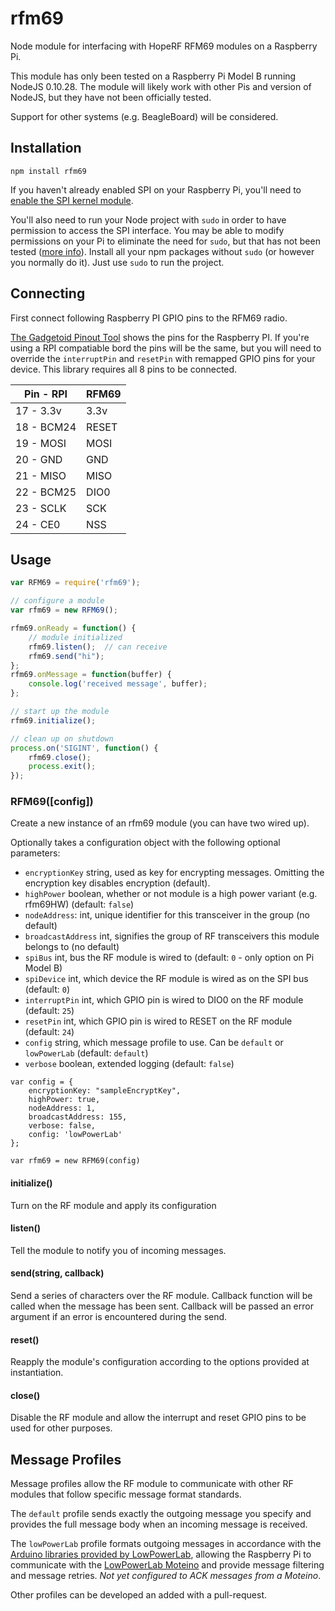 # rfm69

Node module for interfacing with HopeRF RFM69 modules on a Raspberry Pi.

This module has only been tested on a Raspberry Pi Model B running NodeJS 0.10.28. The module will likely work with other Pis and version of NodeJS, but they have not been officially tested.

Support for other systems (e.g. BeagleBoard) will be considered.

## Installation

```
npm install rfm69
```

If you haven't already enabled SPI on your Raspberry Pi, you'll need to [enable the SPI kernel module](http://scruss.com/blog/2013/01/19/the-quite-rubbish-clock/#spi).

You'll also need to run your Node project with `sudo` in order to have permission to access the SPI interface. You may be able to modify permissions on your Pi to eliminate the need for `sudo`, but that has not been tested ([more info](https://github.com/natevw/pi-spi#example)). Install all your npm packages without `sudo` (or however you normally do it). Just use `sudo` to run the project.

## Connecting

First connect following Raspberry PI GPIO pins to the RFM69 radio.

[The  Gadgetoid Pinout Tool](http://pi.gadgetoid.com/pinout) shows the pins for the Raspberry PI. If you're using a RPI compatiable bord the pins will be the same, but you will need to override the ```interruptPin``` and ```resetPin``` with remapped GPIO pins for your device.  This library requires all 8 pins to be connected.

Pin - RPI  | RFM69
----------  | ----------
17 - 3.3v   |  3.3v
18 - BCM24  |  RESET
19 - MOSI   |  MOSI
20 - GND    |  GND
21 - MISO   |  MISO
22 - BCM25  |  DIO0
23 - SCLK   |  SCK
24 - CE0    |  NSS


## Usage

```js
var RFM69 = require('rfm69');

// configure a module
var rfm69 = new RFM69();

rfm69.onReady = function() {
	// module initialized
	rfm69.listen();  // can receive
	rfm69.send("hi");
};
rfm69.onMessage = function(buffer) {
	console.log('received message', buffer);
};

// start up the module
rfm69.initialize();

// clean up on shutdown
process.on('SIGINT', function() {
	rfm69.close();
	process.exit();
});
```

### RFM69([config])

Create a new instance of an rfm69 module (you can have two wired up).

Optionally takes a configuration object with the following optional parameters:
- `encryptionKey` string, used as key for encrypting messages. Omitting the encryption key disables encryption (default).
- `highPower` boolean, whether or not module is a high power variant (e.g. rfm69HW) (default: `false`)
- `nodeAddress`: int, unique identifier for this transceiver in the group (no default)
- `broadcastAddress` int, signifies the group of RF transceivers this module belongs to (no default)
- `spiBus` int, bus the RF module is wired to (default: `0` - only option on Pi Model B)
- `spiDevice` int, which device the RF module is wired as on the SPI bus (default: `0`)
- `interruptPin` int, which GPIO pin is wired to DIO0 on the RF module (default: `25`)
- `resetPin` int, which GPIO pin is wired to RESET on the RF module (default: `24`)
- `config` string, which message profile to use. Can be `default` or `lowPowerLab` (default: `default`)
- `verbose` boolean, extended logging (default: `false`)

```
var config = {
	encryptionKey: "sampleEncryptKey",
	highPower: true,
	nodeAddress: 1,
	broadcastAddress: 155,
	verbose: false,
	config: 'lowPowerLab'
};

var rfm69 = new RFM69(config)
```

#### initialize()

Turn on the RF module and apply its configuration

#### listen()

Tell the module to notify you of incoming messages.

#### send(string, callback)

Send a series of characters over the RF module. Callback function will be called when the message has been sent. Callback will be passed an error argument if an error is encountered during the send.

#### reset()

Reapply the module's configuration according to the options provided at instantiation.

#### close()

Disable the RF module and allow the interrupt and reset GPIO pins to be used for other purposes.

## Message Profiles

Message profiles allow the RF module to communicate with other RF modules that follow specific message format standards.

The `default` profile sends exactly the outgoing message you specify and provides the full message body when an incoming message is received.

The `lowPowerLab` profile formats outgoing messages in accordance with the [Arduino libraries provided by LowPowerLab](https://github.com/LowPowerLab/RFM69), allowing the Raspberry Pi to communicate with the [LowPowerLab Moteino](http://lowpowerlab.com/moteino/) and provide message filtering and message retries. *Not yet configured to ACK messages from a Moteino*.

Other profiles can be developed an added with a pull-request.

